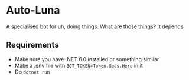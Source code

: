 # Auto-Luna
A specialised bot for uh, doing things. What are those things? It depends

## Requirements
 - Make sure you have .NET 6.0 installed or something similar
 - Make a .env file with `BOT_TOKEN=Token.Goes.Here` in it
 - Do `dotnet run`
